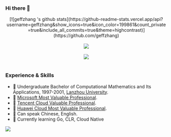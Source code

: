 ### Hi there 👋
<div align="center">
[![geffzhang 's github stats](https://github-readme-stats.vercel.app/api?username=geffzhang&show_icons=true&icon_color=199861&count_private=true&include_all_commits=true&theme=highcontrast)](https://github.com/geffzhang)
</div>
<br>
<div align="center">
  <img align="center" src="https://github-readme-streak-stats.herokuapp.com/?user=geffzhang&theme=dark&hide_border=true" />
</div>
<br>

<div align="center"><img  src="https://github-profile-trophy.vercel.app/?username=geffzhang&theme=gruvbox&row=1&column=6&no-frame=true&no-bg=true" /></div>
<br>

### Experience & Skills

- 🏫 Undergraduate Bachelor of Computational Mathematics and Its Applications, 1997-2001, [Lanzhou University](https://www.lzu.edu.cn/). 
- 👯 [Microsoft Most Valuable Professional](https://mvp.microsoft.com/zh-cn/mvp/Shanyou%20Zhang-33797). 
- 👯 [Tencent Cloud Valuable Professional](https://cloud.tencent.com/tvp/47).
- 👯 [Huawei Cloud Most Valuable Professional](https://developer.huaweicloud.com/mvp/member).
- 💬 Can speak Chinese, English. 
- 🌱 Currently learning Go, CLR, Cloud Native 

![](https://activity-graph.herokuapp.com/graph?username=geffzhang&theme=github)
